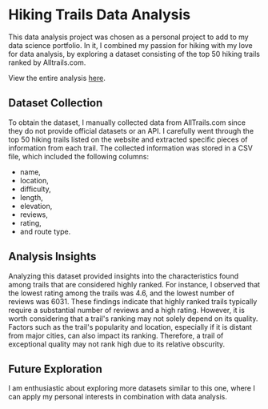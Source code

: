 # Hiking Trails Data Analysis
This data analysis project was chosen as a personal project to add to my data science portfolio. In it, I combined my passion for hiking with my love for data analysis, by exploring a dataset consisting of the top 50 hiking trails ranked by Alltrails.com.

View the entire analysis [here](https://github.com/SoManyDistractions/Alltrails-Top-50-Hikes/blob/main/Alltrails%20Top%2050%20Global%20Hikes%20-%20Data%20Analysis%20Project.ipynb). 

## Dataset Collection
To obtain the dataset, I manually collected data from AllTrails.com since they do not provide official datasets or an API. I carefully went through the top 50 hiking trails listed on the website and extracted specific pieces of information from each trail. The collected information was stored in a CSV file, which included the following columns: 
- name,
- location,
- difficulty,
- length,
- elevation,
- reviews,
- rating,
- and route type.

## Analysis Insights
Analyzing this dataset provided insights into the characteristics found among trails that are considered highly ranked. For instance, I observed that the lowest rating among the trails was 4.6, and the lowest number of reviews was 6031. These findings indicate that highly ranked trails typically require a substantial number of reviews and a high rating. However, it is worth considering that a trail's ranking may not solely depend on its quality. Factors such as the trail's popularity and location, especially if it is distant from major cities, can also impact its ranking. Therefore, a trail of exceptional quality may not rank high due to its relative obscurity.

## Future Exploration
I am enthusiastic about exploring more datasets similar to this one, where I can apply my personal interests in combination with data analysis.
